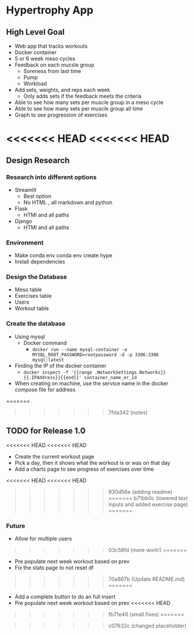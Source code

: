 # Hypertrophy App

## High Level Goal

- Web app that tracks workouts
- Docker container
- 5 or 6 week meso cycles
- Feedback on each mucsle group
    - Soreness from last time
    - Pump
    - Workload
- Add sets, weights, and reps each week
    - Only adds sets if the feedback meets the criteria
- Able to see how many sets per muscle group in a meso cycle
- Able to see how many sets per muscle group all time
- Graph to see progression of exercises

<<<<<<< HEAD
<<<<<<< HEAD
=======
## Design Research

### Research into different options

- Streamlit
    - Best option
    - No HTML , all markdown and python
- Flask
    - HTMl and all paths
- Django
    - HTMl and all paths

### Environment

- Make conda env
    conda env create hype
- Install dependencies

### Design the Database

- Meso table
- Exercises table
- Users 
- Workout table

### Create the database

- Using mysql
    - Docker command
        - `docker run --name mysql-container -e MYSQL_ROOT_PASSWORD=rootpassword -d -p 3306:3306 mysql:latest`
- Finding the IP of the docker container
    - `docker inspect -f '{{range .NetworkSettings.Networks}}{{.IPAddress}}{{end}}' container_name_or_id`
- When creating on machine, use the service name in the docker compose file for address

=======
>>>>>>> 7fda342 (notes)
## TODO for Release 1.0

<<<<<<< HEAD
<<<<<<< HEAD
- Create the current workout page
- Pick a day, then it shows what the workout is or was on that day
- Add a charts page to see progress of exercises over time

<<<<<<< HEAD
<<<<<<< HEAD

>>>>>>> 930d56e (adding readme)
=======
>>>>>>> b71bb0c (lowered text inputs and added exercise page)
=======
### Future

- Allow for multiple users
>>>>>>> 03c58fd (more work!)
=======
- Pre populate next week workout based on prev
- Fix the stats page to not reset df
>>>>>>> 70a867b (Update README.md)
=======
- Add a complete button to do an full insert
- Pre populate next week workout based on prev
<<<<<<< HEAD
>>>>>>> fb71e46 (small fixes)
=======

>>>>>>> c07632c (changed placeholder)
